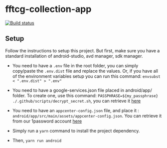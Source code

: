 # fftcg-collection-app

[![Build status](https://build.appcenter.ms/v0.1/apps/9a7e5ee1-3173-43d1-872d-3f399d9876a7/branches/master/badge)](https://appcenter.ms)

## Setup

Follow the instructions to setup this project. But first, make sure you have a standard installation of android-studio,
avd manager, sdk manager.

- You need to have a `.env` file in the root folder, you can simply copy/paste the `.env.dist` file and replace the
values. Or, if you have all of the environment variables setup you can run this command:
`envsubst < ".env.dist" > ".env"`

- You need to have a google-services.json file placed in android/app/ folder. To create one, use this command:
`PASSPHRASE=${my_passphrase} ./.github/scripts/decrypt_secret.sh`,
you can retrieve it [here](https://start.1password.com/open/i?a=IKJM5VUB2RFBJAUDDVWQAPK5NE&h=my.1password.com&i=dbe2jw4bejmaad4ioxpuly66si&v=2fkjkdj3wbyycogwphul6jocxq)

- You need to have an `appcenter-config.json` file, and place it : `android/app/src/main/assets/appcenter-config.json`.
You can retrieve it from our 1password account [here](https://start.1password.com/open/i?a=IKJM5VUB2RFBJAUDDVWQAPK5NE&h=my.1password.com&i=qy4g7kys3magmygzjc32wi3cm4&v=2fkjkdj3wbyycogwphul6jocxq)


- Simply run a `yarn` command to install the project dependency.
- Then, `yarn run android`
